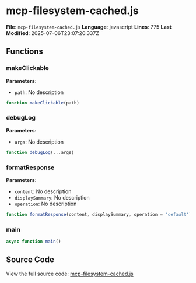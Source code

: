 # mcp-filesystem-cached.js

**File**: `mcp-filesystem-cached.js`
**Language**: javascript
**Lines**: 775
**Last Modified**: 2025-07-06T23:07:20.337Z

## Functions

### makeClickable

**Parameters:**
- `path`: No description

```javascript
function makeClickable(path)
```

### debugLog

**Parameters:**
- `args`: No description

```javascript
function debugLog(...args)
```

### formatResponse

**Parameters:**
- `content`: No description
- `displaySummary`: No description
- `operation`: No description

```javascript
function formatResponse(content, displaySummary, operation = 'default')
```

### main

```javascript
async function main()
```

## Source Code

View the full source code: [mcp-filesystem-cached.js](mcp-filesystem-cached.js)
